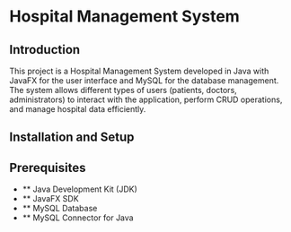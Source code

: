 # Hospital Management System

## Introduction

This project is a Hospital Management System developed in Java with JavaFX for the user interface and MySQL for the database management.
The system allows different types of users (patients, doctors, administrators) to interact with the application, perform CRUD operations, 
and manage hospital data efficiently.
## Installation and Setup
## Prerequisites
- ** Java Development Kit (JDK)
- ** JavaFX SDK
- ** MySQL Database
- ** MySQL Connector for Java
